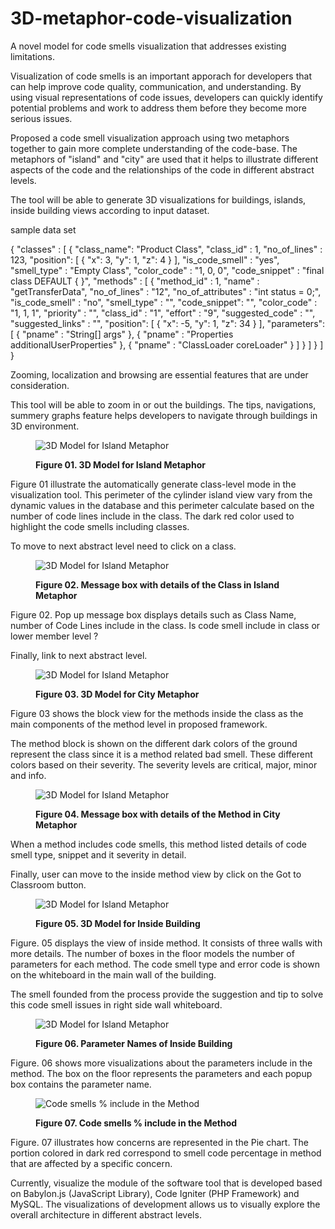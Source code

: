 # 3D-metaphor-code-visualization
A novel model for code smells visualization that addresses existing limitations.

Visualization of code smells is an important apporach for developers that can help improve code quality, communication, and understanding. 
By using visual representations of code issues, developers can quickly identify potential problems and work to address them before they become more serious issues.

Proposed a code smell visualization approach using two metaphors together to gain more complete understanding of the code-base. 
The metaphors of "island" and "city" are used that it helps to illustrate different aspects of the code and the relationships of the code in different abstract levels. 

The tool will be able to generate 3D visualizations for buildings, islands, inside building views according to input dataset. 

sample data set

{
  "classes" : [
    {
      "class_name": "Product Class",
      "class_id" : 1,
      "no_of_lines" : 123,
      "position": [
        {
        "x": 3,
        "y": 1,
        "z": 4
        }
      ],
    "is_code_smell" : "yes",
    "smell_type" : "Empty Class",
    "color_code" : "1, 0, 0",
    "code_snippet" : "final class DEFAULT { }",
    "methods" : [
          {
          "method_id" : 1,
          "name" : "getTransferData",
          "no_of_lines" : "12",
          "no_of_attributes" : "int status = 0;",
          "is_code_smell" : "no",
          "smell_type" : "",
          "code_snippet": "",
          "color_code" : "1, 1, 1",
          "priority" : "",
          "class_id" : "1",
          "effort" : "9",
          "suggested_code" : "",
          "suggested_links" : "",
          "position": [
            {
            "x": -5,
            "y": 1,
            "z": 34
            }
          ],
          "parameters": [
            {
            "pname" : "String[] args"
            },
            {
            "pname" : "Properties additionalUserProperties"
            },
            {
            "pname" : "ClassLoader coreLoader"
            }
          ]
        }
    ]
  }
 ]
}

Zooming, localization and browsing are essential features that are under consideration.

This tool will be able to zoom in or out the buildings. The tips, navigations, summery graphs feature helps developers to navigate through buildings in 3D environment. 

<figure>
<img src="https://user-images.githubusercontent.com/8435152/236656083-df177f8d-ab63-4739-99ce-4c5b7251d193.png" title="3D Model for Island Metaphor" ><figcaption><p><b>Figure 01. 3D Model for Island Metaphor</b></p></figcaption>
</figure>

Figure 01 illustrate the automatically generate class-level mode in the visualization tool. This perimeter of the cylinder island view vary from the dynamic values in the database and this perimeter calculate based on the number of code lines include in the class. The dark red color used to highlight the code smells including classes. 

To move to next abstract level need to click on a class. 

<figure>
<img src="https://user-images.githubusercontent.com/8435152/236658135-27112591-f796-4eff-8dd9-3041f84c7714.png" title="3D Model for Island Metaphor" ><figcaption><p><b>Figure 02. Message box with details of the Class in Island Metaphor</b></p></figcaption>
</figure>

Figure 02. Pop up message box displays details such as Class Name, number of Code Lines include in the class.
Is code smell include in class or lower member level ? 

Finally, link to next abstract level.

<figure>
<img src="https://user-images.githubusercontent.com/8435152/236658156-e1a64447-28d3-49f8-b604-cc98555c4e10.png" title="3D Model for Island Metaphor" ><figcaption><p><b>Figure 03. 3D Model for City Metaphor</b></p></figcaption>
</figure>

Figure 03 shows the block view for the methods inside the class as the main components of the method level in proposed framework.  

The method block is shown on the different dark colors of the ground represent the class since it is a method related bad smell. These different colors based on their severity. The severity levels are critical, major, minor and info.


<figure>
<img src="https://user-images.githubusercontent.com/8435152/236658165-819646e0-91ed-42dd-a5b3-aca5eb400916.png" title="3D Model for Island Metaphor" ><figcaption><p><b>Figure 04. Message box with details of the Method in City Metaphor</b></p></figcaption>
</figure>

When a method includes code smells, this method listed details of code smell type, snippet and it severity in detail. 

Finally, user can move to the inside method view by click on the Got to Classroom button.

<figure>
<img src="https://user-images.githubusercontent.com/8435152/236658181-4c72ae23-5bee-4b3a-a3ff-a7761cf984b5.png" title="3D Model for Island Metaphor" ><figcaption><p><b>Figure 05. 3D Model for Inside Building</b></p></figcaption>
</figure>


Figure. 05 displays the view of inside method. It consists of three walls with more details. The number of boxes in the floor models the number of parameters for each method. The code smell type and error code is shown on the whiteboard in the main wall of the building. 

The smell founded from the process provide the suggestion and tip to solve this code smell issues in right side wall whiteboard.

<figure>
<img src="https://user-images.githubusercontent.com/8435152/236658186-ad0660e3-3af8-4721-900a-ca66594d63a4.png" title="3D Model for Island Metaphor" ><figcaption><p><b>Figure 06. Parameter Names of Inside Building</b></p></figcaption>
</figure>

Figure. 06 shows more visualizations about the parameters include in the method. The box on the floor represents the parameters and each popup box contains the parameter name.

<figure>
<img src="https://user-images.githubusercontent.com/8435152/236658191-bec63212-9f98-4672-b7eb-5feb4d99ff0a.png" title="Code smells % include in the Method" ><figcaption><p><b>Figure 07. Code smells % include in the Method</b></p></figcaption>
</figure>


Figure. 07 illustrates how concerns are represented in the Pie chart. The portion colored in dark red correspond to smell code percentage in method that are affected by a specific concern.

Currently, visualize the module of the software tool that is developed based on Babylon.js (JavaScript Library), Code Igniter (PHP Framework) and MySQL. The visualizations of development allows us to visually explore the overall architecture in different abstract levels.




